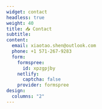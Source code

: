 ```yaml
---
widget: contact
headless: true
weight: 40
title: 📥 Contact
subtitle: 
content:
  email: xiaotao.shen@outlook.com
  phone: +1 571-267-9283
  form:
    formspree:
      id: xpzgpjby
    netlify:
      captcha: false
    provider: formspree
design:
  columns: "2"
---
```

